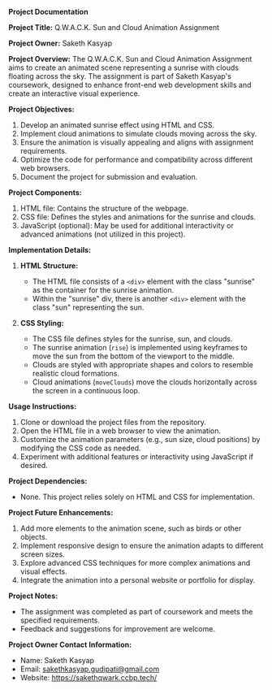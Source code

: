 **Project Documentation**

**Project Title:** Q.W.A.C.K. Sun and Cloud Animation Assignment

**Project Owner:** Saketh Kasyap

**Project Overview:**
The Q.W.A.C.K. Sun and Cloud Animation Assignment aims to create an animated scene representing a sunrise with clouds floating across the sky. The assignment is part of Saketh Kasyap's coursework, designed to enhance front-end web development skills and create an interactive visual experience.

**Project Objectives:**

1. Develop an animated sunrise effect using HTML and CSS.
2. Implement cloud animations to simulate clouds moving across the sky.
3. Ensure the animation is visually appealing and aligns with assignment requirements.
4. Optimize the code for performance and compatibility across different web browsers.
5. Document the project for submission and evaluation.

**Project Components:**

1. HTML file: Contains the structure of the webpage.
2. CSS file: Defines the styles and animations for the sunrise and clouds.
3. JavaScript (optional): May be used for additional interactivity or advanced animations (not utilized in this project).

**Implementation Details:**

1. **HTML Structure:**

   - The HTML file consists of a `<div>` element with the class "sunrise" as the container for the sunrise animation.
   - Within the "sunrise" div, there is another `<div>` element with the class "sun" representing the sun.

2. **CSS Styling:**
   - The CSS file defines styles for the sunrise, sun, and clouds.
   - The sunrise animation (`rise`) is implemented using keyframes to move the sun from the bottom of the viewport to the middle.
   - Clouds are styled with appropriate shapes and colors to resemble realistic cloud formations.
   - Cloud animations (`moveClouds`) move the clouds horizontally across the screen in a continuous loop.

**Usage Instructions:**

1. Clone or download the project files from the repository.
2. Open the HTML file in a web browser to view the animation.
3. Customize the animation parameters (e.g., sun size, cloud positions) by modifying the CSS code as needed.
4. Experiment with additional features or interactivity using JavaScript if desired.

**Project Dependencies:**

- None. This project relies solely on HTML and CSS for implementation.

**Project Future Enhancements:**

1. Add more elements to the animation scene, such as birds or other objects.
2. Implement responsive design to ensure the animation adapts to different screen sizes.
3. Explore advanced CSS techniques for more complex animations and visual effects.
4. Integrate the animation into a personal website or portfolio for display.

**Project Notes:**

- The assignment was completed as part of coursework and meets the specified requirements.
- Feedback and suggestions for improvement are welcome.

**Project Owner Contact Information:**

- Name: Saketh Kasyap
- Email: sakethkasyap.gudipati@gmail.com
- Website: https://sakethqwark.ccbp.tech/
